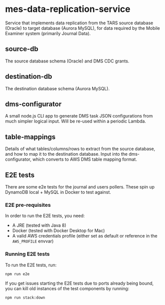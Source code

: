 # mes-data-replication-service

Service that implements data replication from the TARS source database (Oracle) to target database (Aurora MySQL), for data required by the Mobile Examiner system (primarily Journal Data).

## source-db

The source database schema (Oracle) and DMS CDC grants.

## destination-db

The destination database schema (Aurora MySQL).

## dms-configurator

A small node.js CLI app to generate DMS task JSON configurations from much simpler logical input.
Will be re-used within a periodic Lambda.

## table-mappings

Details of what tables/columns/rows to extract from the source database, and how to map it to the destination database. Input into the dms-configurator, which converts to AWS DMS table mapping format.

## E2E tests

There are some e2e tests for the journal and users pollers. These spin up DynamoDB local + MySQL in Docker to test against.

### E2E pre-requisites

In order to run the E2E tests, you need:

* A JRE (tested with Java 8)
* Docker (tested with Docker Desktop for Mac)
* A valid AWS credentials profile (either set as default or reference in the `AWS_PROFILE` envvar)

### Running E2E tests

To run the E2E tests, run:

```shell
npm run e2e
```

If you get issues starting the E2E tests due to ports already being bound, you can kill old instances of the test components by running:

```shell
npm run stack:down
```